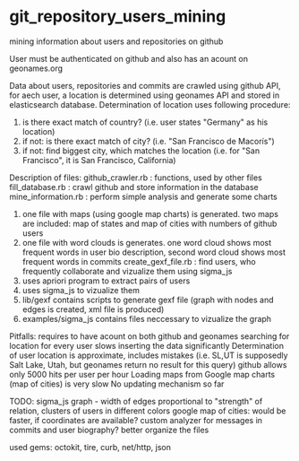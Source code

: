 git_repository_users_mining
===========================

mining information about users and repositories on github

User must be authenticated on github and also has an acount on geonames.org

Data about users, repositories and commits are crawled using github API, for aech user, a location is determined using geonames API and stored in elasticsearch database.
Determination of location uses following procedure:
1) is there exact match of country? (i.e. user states "Germany" as his location)
2) if not: is there exact match of city? (i.e. "San Francisco de Macorís")
3) if not: find biggest city, which matches the location (i.e. for "San Francisco", it is San Francisco, California)



Description of files:
github_crawler.rb : functions, used by other files
fill_database.rb : crawl github and store information in the database
mine_information.rb : perform simple analysis and generate some charts
1) one file with maps (using google map charts) is generated. two maps are included: map of states and map of cities with numbers of github users
2) one file with word clouds is generates. one word cloud shows most frequent words in user bio description, second word cloud shows most frequent words in commits
create_gexf_file.rb : find users, who frequently collaborate and vizualize them using sigma_js
1) uses apriori program to extract pairs of users
2) uses sigma_js to vizualize them
3) lib/gexf contains scripts to generate gexf file (graph with nodes and edges is created, xml file is produced)
4) examples/sigma_js contains files neccessary to vizualize the graph 

Pitfalls:
requires to have acount on both github and geonames
searching for location for every user slows inserting the data significantly
Determination of user location is approximate, includes mistakes (i.e. SL,UT is supposedly Salt Lake, Utah, but geonames return no result for this query)
github allows only 5000 hits per user per hour
Loading maps from Google map charts (map of cities) is very slow
No updating mechanism so far

TODO:
sigma_js graph - width of edges proportional to "strength" of relation, clusters of users in different colors
google map of cities: would be faster, if coordinates are available?
custom analyzer for messages in commits and user biography?
better organize the files

used gems: octokit, tire, curb, net/http, json